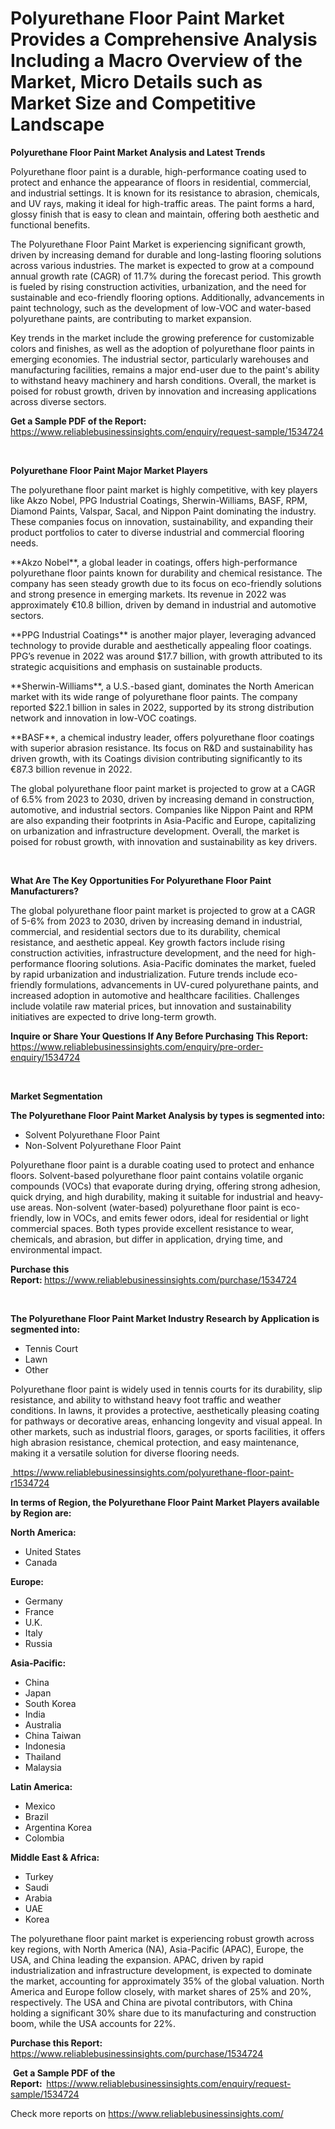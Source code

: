 <p><h1>Polyurethane Floor Paint Market Provides a Comprehensive Analysis Including a Macro Overview of the Market, Micro Details such as Market Size and Competitive Landscape</h1></p><p><strong>Polyurethane Floor Paint Market Analysis and Latest Trends</strong></p>
<p><p>Polyurethane floor paint is a durable, high-performance coating used to protect and enhance the appearance of floors in residential, commercial, and industrial settings. It is known for its resistance to abrasion, chemicals, and UV rays, making it ideal for high-traffic areas. The paint forms a hard, glossy finish that is easy to clean and maintain, offering both aesthetic and functional benefits.</p><p>The Polyurethane Floor Paint Market is experiencing significant growth, driven by increasing demand for durable and long-lasting flooring solutions across various industries. The market is expected to grow at a compound annual growth rate (CAGR) of 11.7% during the forecast period. This growth is fueled by rising construction activities, urbanization, and the need for sustainable and eco-friendly flooring options. Additionally, advancements in paint technology, such as the development of low-VOC and water-based polyurethane paints, are contributing to market expansion.</p><p>Key trends in the market include the growing preference for customizable colors and finishes, as well as the adoption of polyurethane floor paints in emerging economies. The industrial sector, particularly warehouses and manufacturing facilities, remains a major end-user due to the paint's ability to withstand heavy machinery and harsh conditions. Overall, the market is poised for robust growth, driven by innovation and increasing applications across diverse sectors.</p></p>
<p><strong>Get a Sample PDF of the Report:&nbsp;</strong> <a href="https://www.reliablebusinessinsights.com/enquiry/request-sample/1534724?utm_campaign=2032&utm_medium=2&utm_source=Github&utm_content=ia&utm_term=26012025&utm_id=polyurethane-floor-paint">https://www.reliablebusinessinsights.com/enquiry/request-sample/1534724</a></p>
<p>&nbsp;</p>
<p><strong>Polyurethane Floor Paint Major Market Players</strong></p>
<p><p>The polyurethane floor paint market is highly competitive, with key players like Akzo Nobel, PPG Industrial Coatings, Sherwin-Williams, BASF, RPM, Diamond Paints, Valspar, Sacal, and Nippon Paint dominating the industry. These companies focus on innovation, sustainability, and expanding their product portfolios to cater to diverse industrial and commercial flooring needs.</p><p>**Akzo Nobel**, a global leader in coatings, offers high-performance polyurethane floor paints known for durability and chemical resistance. The company has seen steady growth due to its focus on eco-friendly solutions and strong presence in emerging markets. Its revenue in 2022 was approximately €10.8 billion, driven by demand in industrial and automotive sectors.</p><p>**PPG Industrial Coatings** is another major player, leveraging advanced technology to provide durable and aesthetically appealing floor coatings. PPG’s revenue in 2022 was around $17.7 billion, with growth attributed to its strategic acquisitions and emphasis on sustainable products.</p><p>**Sherwin-Williams**, a U.S.-based giant, dominates the North American market with its wide range of polyurethane floor paints. The company reported $22.1 billion in sales in 2022, supported by its strong distribution network and innovation in low-VOC coatings.</p><p>**BASF**, a chemical industry leader, offers polyurethane floor coatings with superior abrasion resistance. Its focus on R&D and sustainability has driven growth, with its Coatings division contributing significantly to its €87.3 billion revenue in 2022.</p><p>The global polyurethane floor paint market is projected to grow at a CAGR of 6.5% from 2023 to 2030, driven by increasing demand in construction, automotive, and industrial sectors. Companies like Nippon Paint and RPM are also expanding their footprints in Asia-Pacific and Europe, capitalizing on urbanization and infrastructure development. Overall, the market is poised for robust growth, with innovation and sustainability as key drivers.</p></p>
<p>&nbsp;</p>
<p><strong>What Are The Key Opportunities For Polyurethane Floor Paint Manufacturers?</strong></p>
<p><p>The global polyurethane floor paint market is projected to grow at a CAGR of 5-6% from 2023 to 2030, driven by increasing demand in industrial, commercial, and residential sectors due to its durability, chemical resistance, and aesthetic appeal. Key growth factors include rising construction activities, infrastructure development, and the need for high-performance flooring solutions. Asia-Pacific dominates the market, fueled by rapid urbanization and industrialization. Future trends include eco-friendly formulations, advancements in UV-cured polyurethane paints, and increased adoption in automotive and healthcare facilities. Challenges include volatile raw material prices, but innovation and sustainability initiatives are expected to drive long-term growth.</p></p>
<p><strong>Inquire or Share Your Questions If Any Before Purchasing This Report:</strong> <a href="https://www.reliablebusinessinsights.com/enquiry/pre-order-enquiry/1534724?utm_campaign=2032&utm_medium=2&utm_source=Github&utm_content=ia&utm_term=26012025&utm_id=polyurethane-floor-paint">https://www.reliablebusinessinsights.com/enquiry/pre-order-enquiry/1534724</a></p>
<p>&nbsp;</p>
<p><strong>Market Segmentation</strong></p>
<p><strong>The Polyurethane Floor Paint Market Analysis by types is segmented into:</strong></p>
<p><ul><li>Solvent Polyurethane Floor Paint</li><li>Non-Solvent Polyurethane Floor Paint</li></ul></p>
<p><p>Polyurethane floor paint is a durable coating used to protect and enhance floors. Solvent-based polyurethane floor paint contains volatile organic compounds (VOCs) that evaporate during drying, offering strong adhesion, quick drying, and high durability, making it suitable for industrial and heavy-use areas. Non-solvent (water-based) polyurethane floor paint is eco-friendly, low in VOCs, and emits fewer odors, ideal for residential or light commercial spaces. Both types provide excellent resistance to wear, chemicals, and abrasion, but differ in application, drying time, and environmental impact.</p></p>
<p><strong>Purchase this Report:&nbsp;</strong><a href="https://www.reliablebusinessinsights.com/purchase/1534724?utm_campaign=2032&utm_medium=2&utm_source=Github&utm_content=ia&utm_term=26012025&utm_id=polyurethane-floor-paint">https://www.reliablebusinessinsights.com/purchase/1534724</a></p>
<p>&nbsp;</p>
<p><strong>The Polyurethane Floor Paint Market Industry Research by Application is segmented into:</strong></p>
<p><ul><li>Tennis Court</li><li>Lawn</li><li>Other</li></ul></p>
<p><p>Polyurethane floor paint is widely used in tennis courts for its durability, slip resistance, and ability to withstand heavy foot traffic and weather conditions. In lawns, it provides a protective, aesthetically pleasing coating for pathways or decorative areas, enhancing longevity and visual appeal. In other markets, such as industrial floors, garages, or sports facilities, it offers high abrasion resistance, chemical protection, and easy maintenance, making it a versatile solution for diverse flooring needs.</p></p>
<p><a href="https://www.reliablebusinessinsights.com/polyurethane-floor-paint-r1534724?utm_campaign=2032&utm_medium=2&utm_source=Github&utm_content=ia&utm_term=26012025&utm_id=polyurethane-floor-paint">&nbsp;https://www.reliablebusinessinsights.com/polyurethane-floor-paint-r1534724</a></p>
<p><strong>In terms of Region, the Polyurethane Floor Paint Market Players available by Region are:</strong></p>
<p>
    <p> <strong> North America: </strong>
        <ul>
            <li>United States</li>
            <li>Canada</li>
        </ul>
        </p> 
    <p> <strong> Europe: </strong>
        <ul>
            <li>Germany</li>
            <li>France</li>
            <li>U.K.</li>
            <li>Italy</li>
            <li>Russia</li>
        </ul>
        </p> 
    <p> <strong> Asia-Pacific: </strong>
        <ul>
            <li>China</li>
            <li>Japan</li>
            <li>South Korea</li>
            <li>India</li>
            <li>Australia</li>
            <li>China Taiwan</li>
            <li>Indonesia</li>
            <li>Thailand</li>
            <li>Malaysia</li>
        </ul>
        </p> 
    <p> <strong> Latin America: </strong>
        <ul>
            <li>Mexico</li>
            <li>Brazil</li>
            <li>Argentina Korea</li>
            <li>Colombia</li>
        </ul>
        </p> 
    <p> <strong> Middle East & Africa: </strong>
        <ul>
            <li>Turkey</li>
            <li>Saudi</li>
            <li>Arabia</li>
            <li>UAE</li>
            <li>Korea</li>
        </ul>
    </p>
    </p>
<p><p>The polyurethane floor paint market is experiencing robust growth across key regions, with North America (NA), Asia-Pacific (APAC), Europe, the USA, and China leading the expansion. APAC, driven by rapid industrialization and infrastructure development, is expected to dominate the market, accounting for approximately 35% of the global valuation. North America and Europe follow closely, with market shares of 25% and 20%, respectively. The USA and China are pivotal contributors, with China holding a significant 30% share due to its manufacturing and construction boom, while the USA accounts for 22%.</p></p>
<p><strong>Purchase this Report: </strong><a href="https://www.reliablebusinessinsights.com/purchase/1534724?utm_campaign=2032&utm_medium=2&utm_source=Github&utm_content=ia&utm_term=26012025&utm_id=polyurethane-floor-paint">https://www.reliablebusinessinsights.com/purchase/1534724</a></p>
<p>&nbsp;<strong>Get a Sample PDF of the Report:&nbsp;&nbsp;</strong><a href="https://www.reliablebusinessinsights.com/enquiry/request-sample/1534724?utm_campaign=2032&utm_medium=2&utm_source=Github&utm_content=ia&utm_term=26012025&utm_id=polyurethane-floor-paint">https://www.reliablebusinessinsights.com/enquiry/request-sample/1534724</a></p>
<p><strong></strong></p>
<p>Check more reports on <a href="https://www.reliablebusinessinsights.com/?utm_campaign=2032&utm_medium=2&utm_source=Github&utm_content=ia&utm_term=26012025&utm_id=polyurethane-floor-paint">https://www.reliablebusinessinsights.com/</a></p>